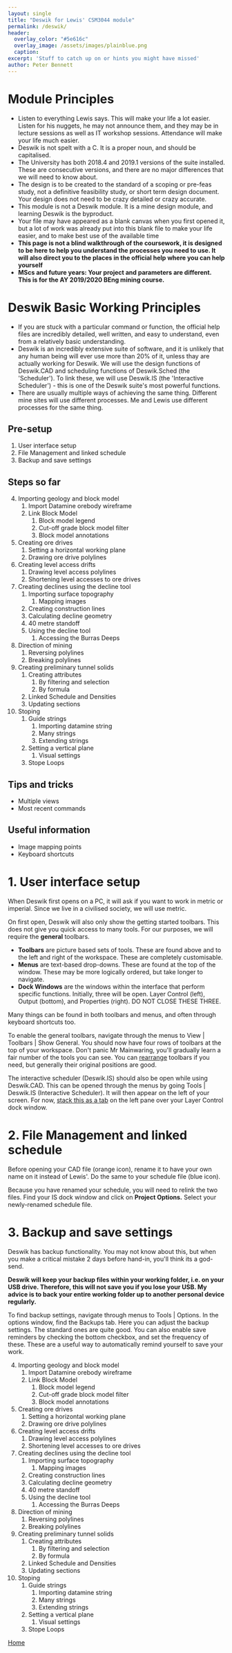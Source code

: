 ```yaml
---
layout: single
title: "Deswik for Lewis' CSM3044 module"
permalink: /deswik/
header:
  overlay_color: "#5e616c"
  overlay_image: /assets/images/plainblue.png
  caption:
excerpt: 'Stuff to catch up on or hints you might have missed'
author: Peter Bennett
---
```


# Module Principles

* Listen to everything Lewis says. This will make your life a lot easier. Listen for his nuggets, he may not announce them, and they may be in lecture sessions as well as IT workshop sessions. Attendance will make your life much easier.
* Deswik is not spelt with a C. It is a proper noun, and should be capitalised.
* The University has both 2018.4 and 2019.1 versions of the suite installed. These are consecutive versions, and there are no major differences that we will need to know about.
* The design is to be created to the standard of a scoping or pre-feas study, not a definitive feasibility study, or short term design document. Your design does not need to be crazy detailed or crazy accurate.
* This module is not a Deswik module. It is a mine design module, and learning Deswik is the byproduct.
* Your file may have appeared as a blank canvas when you first opened it, but a lot of work was already put into this blank file to make your life easier, and to make best use of the available time
* **This page is not a blind walkthrough of the coursework, it is designed to be here to help you understand the processes you need to use. It will also direct you to the places in the official help where you can help yourself**
* **MScs and future years: Your project and parameters are different. This is for the AY 2019/2020 BEng mining course.**

# Deswik Basic Working Principles

* If you are stuck with a particular command or function, the official help files are incredibly detailed, well written, and easy to understand, even from a relatively basic understanding.
* Deswik is an incredibly extensive suite of software, and it is unlikely that any human being will ever use more than 20% of it, unless thay are actually working for Deswik. We will use the design functions of Deswik.CAD and scheduling functions of Deswik.Sched (the 'Scheduler'). To link these, we will use Deswik.IS (the 'Interactive Scheduler') - this is one of the Deswik suite's most powerful functions.
* There are usually multiple ways of achieving the same thing. Different mine sites will use different processes. Me and Lewis use different processes for the same thing.

## Pre-setup
1. User interface setup
2. File Management and linked schedule
3. Backup and save settings
## Steps so far
4. Importing geology and block model
    1. Import Datamine orebody wireframe
    2. Link Block Model
        1. Block model legend
        2. Cut-off grade block model filter
        3. Block model annotations
5. Creating ore drives
    1. Setting a horizontal working plane
    2. Drawing ore drive polylines
6. Creating level access drifts
    1. Drawing level access polylines
    2. Shortening level accesses to ore drives
7. Creating declines using the decline tool
    1. Importing surface topography
        1. Mapping images
    2. Creating construction lines
    3. Calculating decline geometry
    4. 40 metre standoff
    5. Using the decline tool
        1. Accessing the Burras Deeps
8. Direction of mining
    1. Reversing polylines
    2. Breaking polylines
9. Creating preliminary tunnel solids
    1. Creating attributes
        1. By filtering and selection
        2. By formula
    2. Linked Schedule and Densities
    3. Updating sections
10. Stoping
    1. Guide strings
        1. Importing datamine string
        2. Many strings
        3. Extending strings
    2. Setting a vertical plane
        1. Visual settings
    3. Stope Loops
## Tips and tricks
- Multiple views
- Most recent commands
## Useful information
- Image mapping points
- Keyboard shortcuts
    
# 1. User interface setup
When Deswik first opens on a PC, it will ask if you want to work in metric or imperial. Since we live in a civilised society, we will use metric.

On first open, Deswik will also only show the getting started toolbars. This does not give you quick access to many tools. For our purposes, we will require the **general** toolbars. 
- **Toolbars** are picture based sets of tools. These are found above and to the left and right of the workspace. These are completely customisable.
- **Menus** are text-based drop-downs. These are found at the top of the window. These may be more logically ordered, but take longer to navigate.
- **Dock Windows** are the windows within the interface that perform specific functions. Initially, three will be open. Layer Control (left), Output (bottom), and Properties (right). DO NOT CLOSE THESE THREE.

Many things can be found in both toolbars and menus, and often through keyboard shortcuts too. 

To enable the general toolbars, navigate through the menus to View \| Toolbars \| Show General. You should now have four rows of toolbars at the top of your workspace. Don't panic Mr Mainwaring, you'll gradually learn a fair number of the tools you can see. You can [rearrange](https://help.deswik.com/HelpContent/Deswik.Suite2019.1/content/deswiksuite/customizingmenusandtoolbars.htm#Moveatoolbar) toolbars if you need, but generally their original positions are good.

The interactive scheduler (Deswik.IS) should also be open while using Deswik.CAD. This can be opened through the menus by going Tools \| Deswik.IS (Interactive Scheduler). It will then appear on the left of your screen. For now, [stack this as a tab](https://help.deswik.com/HelpContent/Deswik.Suite2019.1/content/deswiksuite/managingdockwindows.htm#Dockawindowinanewposition) on the left pane over your Layer Control dock window.
# 2. File Management and linked schedule
Before opening your CAD file (orange icon), rename it to have your own name on it instead of Lewis'. Do the same to your schedule file (blue icon).

Because you have renamed your schedule, you will need to relink the two files. Find your IS dock window and click on **Project Options.** Select your newly-renamed schedule file.
# 3. Backup and save settings
Deswik has backup functionality. You may not know about this, but when you make a critical mistake 2 days before hand-in, you'll think its a god-send.

**Deswik will keep your backup files within your working folder, i.e. on your USB drive. Therefore, this will not save you if you lose your USB. My advice is to back your entire working folder up to another personal device regularly.**

To find backup settings, navigate through menus to Tools \| Options. In the options window, find the Backups tab. Here you can adjust the backup settings. The standard ones are quite good. You can also enable save reminders by checking the bottom checkbox, and set the frequency of these. These are a useful way to automatically remind yourself to save your work.

4. Importing geology and block model
    1. Import Datamine orebody wireframe
    2. Link Block Model
        1. Block model legend
        2. Cut-off grade block model filter
        3. Block model annotations
5. Creating ore drives
    1. Setting a horizontal working plane
    2. Drawing ore drive polylines
6. Creating level access drifts
    1. Drawing level access polylines
    2. Shortening level accesses to ore drives
7. Creating declines using the decline tool
    1. Importing surface topography
        1. Mapping images
    2. Creating construction lines
    3. Calculating decline geometry
    4. 40 metre standoff
    5. Using the decline tool
        1. Accessing the Burras Deeps
8. Direction of mining
    1. Reversing polylines
    2. Breaking polylines
9. Creating preliminary tunnel solids
    1. Creating attributes
        1. By filtering and selection
        2. By formula
    2. Linked Schedule and Densities
    3. Updating sections
10. Stoping
    1. Guide strings
        1. Importing datamine string
        2. Many strings
        3. Extending strings
    2. Setting a vertical plane
        1. Visual settings
    3. Stope Loops

[Home](./../)
